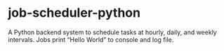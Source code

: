 # job-scheduler-python
A Python backend system to schedule tasks at hourly, daily, and weekly intervals. Jobs print “Hello World” to console and log file.
